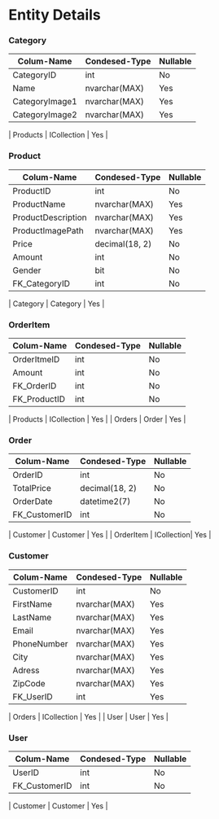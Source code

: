 # Entity Details


### Category

| Colum-Name                | Condesed-Type         | Nullable  |
|---------------------------|-----------------------|-----------|
| CategoryID                | int                   | No        |
| Name                      | nvarchar(MAX)         | Yes       |
| CategoryImage1            | nvarchar(MAX)         | Yes       |
| CategoryImage2            | nvarchar(MAX)         | Yes       |

| Products                  | ICollection<Product>  | Yes       |



### Product

| Colum-Name                | Condesed-Type         | Nullable  |
|---------------------------|-----------------------|-----------|
| ProductID                 | int                   | No        |
| ProductName               | nvarchar(MAX)         | Yes       |
| ProductDescription        | nvarchar(MAX)         | Yes       |
| ProductImagePath          | nvarchar(MAX)         | Yes       |
| Price                     | decimal(18, 2)        | No        |
| Amount                    | int                   | No        |
| Gender                    | bit                   | No        |
| FK_CategoryID             | int                   | No        |

| Category                  | Category              | Yes       |



### OrderItem

| Colum-Name                | Condesed-Type         | Nullable  |
|---------------------------|-----------------------|-----------|
| OrderItmeID               | int                   | No        |
| Amount                    | int                   | No        |
| FK_OrderID                | int                   | No        |
| FK_ProductID              | int                   | No        |

| Products                  | ICollection<Product>  | Yes       |
| Orders                    | Order                 | Yes       |




### Order

| Colum-Name                | Condesed-Type         | Nullable  |
|---------------------------|-----------------------|-----------|
| OrderID                   | int                   | No        |
| TotalPrice                | decimal(18, 2)        | No        |
| OrderDate                 | datetime2(7)          | No        |
| FK_CustomerID             | int                   | No        |

| Customer                  | Customer              | Yes       |
| OrderItem                 | ICollection<OrderItem>| Yes       |



### Customer

| Colum-Name                | Condesed-Type         | Nullable  |
|---------------------------|-----------------------|-----------|
| CustomerID                | int                   | No        |
| FirstName                 | nvarchar(MAX)         | Yes       |
| LastName                  | nvarchar(MAX)         | Yes       |
| Email                     | nvarchar(MAX)         | Yes       |
| PhoneNumber               | nvarchar(MAX)         | Yes       |
| City                      | nvarchar(MAX)         | Yes       |
| Adress                    | nvarchar(MAX)         | Yes       |
| ZipCode                   | nvarchar(MAX)         | Yes       |
| FK_UserID                 | int                   | Yes       |

| Orders                    | ICollection<Order>    | Yes       |
| User                      | User                  | Yes       |



### User

| Colum-Name                | Condesed-Type         | Nullable  |
|---------------------------|-----------------------|-----------|
| UserID                    | int                   | No        |
| FK_CustomerID             | int                   | No        |

| Customer                  | Customer              | Yes       |